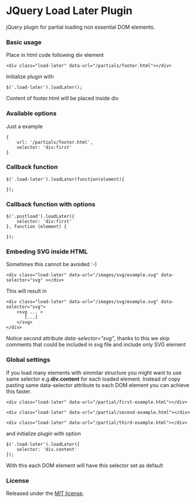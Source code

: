 # JQuery Load Later Plugin

jQuery plugin for partial loading non essential DOM elements.

### Basic usage

Place in html code following div element

    <div class="load-later" data-url="/partials/footer.html"></div>

Initialize plugin with

    $('.load-later').loadLater();

Content of footer.html will be placed inside div


### Available options

Just a example

    {
        url: '/partials/footer.html',
        selector: 'div:first'
    }

### Callback function

    $('.load-later').loadLater(function(element){

    });

### Callback function with options

    $('.postload').loadLater({
        selector: 'div:first'
    }, function (element) {

    });

### Embeding SVG inside HTML

Sometimes this cannot be avoided :-)

    <div class="load-later" data-url="/images/svg/example.svg" data-selector="svg" ></div>

This will result in

    <div class="load-later" data-url="/images/svg/example.svg" data-selector="svg">
        <svg ... >
           [...]
        </svg>
    </div>

Notice second attribute *data-selector="svg"*, thanks to this we skip comments that could be included in svg
    file and include only SVG element

### Global settings

If you load many elements with simmilar structure you might want to use same selector e.g.**div.content**
    for each loaded element. Instead of copy pasting same data-selector attribute to each DOM element you
    can achieve this faster.

    <div class="load-later" data-url="/partial/first-example.html"></div>

    <div class="load-later" data-url="/partial/second-example.html"></div>

    <div class="load-later" data-url="/partial/third-example.html"></div>

and initialize plugin with option

    $('.load-later').loadLater({
        selector: 'div.content'
    });

With this each DOM element will have this selector set as default

### License
Released under the [MIT license](https://github.com/EE/Load-Later/blob/master/LICENSE).